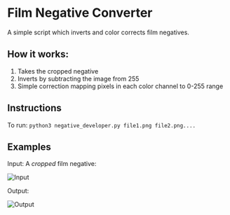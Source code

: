 # Film Negative Converter

A simple script which inverts and color corrects film negatives.

## How it works:

1. Takes the cropped negative
2. Inverts by subtracting the image from 255
3. Simple correction mapping pixels in each color channel to 0-255 range

## Instructions

To run: `python3 negative_developer.py file1.png file2.png....`

## Examples

Input: A *cropped* film negative:

![Input](https://github.com/cranberrymuffin/film-roll-developer/blob/main/data/negative_3.png)

Output:

![Output](https://github.com/cranberrymuffin/film-roll-developer/blob/main/results/processed_3.png)
